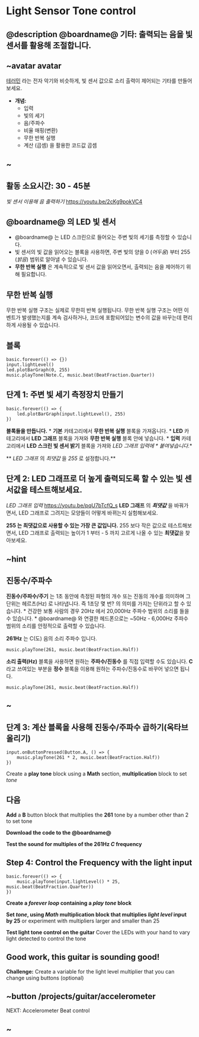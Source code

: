 # Light Sensor Tone control

## @description @boardname@ 기타: 출력되는 음을 빛 센서를 활용해 조절합니다.

## ~avatar avatar

[테러민](https://en.wikipedia.org/wiki/Theremin) 라는 전자 악기와 비슷하게, 빛 센서 값으로 소리 출력이 제어되는 기타를 만들어보세요.

* **개념:** 
     * 입력
     * 빛의 세기
     * 음/주파수
     * 비율 매핑(변환)
     * 무한 반복 실행
     * 계산 (곱셈) 을 활용한 코드값 곱셈

## ~

## 활동 소요시간: 30 - 45분

*빛 센서 이용해 음 출력하기* https://youtu.be/2cKg9pokVC4

## @boardname@ 의 LED 빛 센서

* @boardname@ 는 LED 스크린으로 들어오는 주변 빛의 세기를 측정할 수 있습니다.
* 빛 센서의 빛 값을 읽어오는 블록을 사용하면, 주변 빛의 양을 0 (*어두움*) 부터 255 (*밝음*) 범위로 알아낼 수 있습니다.
* **무한 반복 실행** 은 계속적으로 빛 센서 값을 읽어오면서, 출력되는 음을 제어하기 위해 필요합니다.

## 무한 반복 실행

무한 반복 실행 구조는 실제로 무한히 반복 실행됩니다. 무한 반복 실행 구조는 어떤 이벤트가 발생했는지를 계속 검사하거나, 코드에 포함되어있는 변수의 값을 바꾸는데 편리하게 사용될 수 있습니다.

## 블록

```cards
basic.forever(() => {})
input.lightLevel()
led.plotBarGraph(0, 255)
music.playTone(Note.C, music.beat(BeatFraction.Quarter))
```

## 단계 1: 주변 빛 세기 측정장치 만들기

```blocks
basic.forever(() => {
    led.plotBarGraph(input.lightLevel(), 255)
})
```

**블록들을 만듭니다.** * **기본** 카테고리에서 **무한 반복 실행** 블록을 가져옵니다. * **LED** 카테고리에서 **LED 그래프** 블록을 가져와 **무한 반복 실행** 블록 안에 넣습니다. * **입력** 카테고리에서 **LED 스크린 빛 센서 밝기** 블록을 가져와 **LED 그래프* 입력에 * 붙여넣습니다.**

** *LED 그래프* 의 *최댓값* 을 *255* 로 설정합니다.**

## 단계 2: LED 그래프로 더 높게 출력되도록 할 수 있는 빛 센서값을 테스트해보세요.

*LED 그래프 입력* https://youtu.be/pqU7bTcfQ_s **LED 그래프** 의 ***최댓값*** 을 바꿔가면서, LED 그래프로 그려지는 모양들이 어떻게 바뀌는지 실험해보세요.

**255 는 최댓값으로 사용할 수 있는 가장 큰 값입니다.** 255 보다 작은 값으로 테스트해보면서, LED 그래프로 출력되는 높이가 1 부터 - 5 까지 고르게 나올 수 있는 **최댓값**을 찾아보세요.

## ~hint

## 진동수/주파수

**진동수/주파수/주기** 는 1초 동안에 측정된 파형의 개수 또는 진동의 개수를 의미하며 그 단위는 헤르츠(Hz) 로 나타냅니다. 즉 1초당 몇 번? 의 의미를 가지는 단위라고 할 수 있습니다. * 건강한 보통 사람의 경우 20Hz 에서 20,000Hz 주파수 범위의 소리를 들을 수 있습니다. * @boardname@ 와 연결한 헤드폰으로는 ~50Hz - 6,000Hz 주파수 범위의 소리를 안정적으로 출력할 수 있습니다.

**261Hz** 는 C(도) 음의 소리 주파수 입니다.

```blocks
music.playTone(261, music.beat(BeatFraction.Half))
```

**소리 출력(Hz)** 블록을 사용하면 원하는 **주파수/진동수** 를 직접 입력할 수도 있습니다. **C** 라고 쓰여있는 부분을 **정수** 블록을 이용해 원하는 주파수/진동수로 바꾸어 넣으면 됩니다.

```blocks
music.playTone(261, music.beat(BeatFraction.Half))
```

## ~

## 단계 3: 계산 블록을 사용해 진동수/주파수 곱하기(옥타브 올리기)

```blocks
input.onButtonPressed(Button.A, () => {
    music.playTone(261 * 2, music.beat(BeatFraction.Half))
})
```

Create a **play tone** block using a **Math** section, **multiplication** block to set *tone*

## 다음

**Add** a **B** button block that multiplies the **261** tone by a number other than 2 to set tone

**Download the code to the @boardname@**

**Test the sound for multiples of the 261Hz *C* frequency**

## Step 4: Control the Frequency with the light input

```blocks
basic.forever(() => {
    music.playTone(input.lightLevel() * 25, music.beat(BeatFraction.Quarter))
})
```

**Create a *forever loop* containing a *play tone* block**

**Set *tone*, using *Math* multiplication block that multiplies *light level* input by 25** or experiment with multipliers larger and smaller than 25

**Test light tone control on the guitar** Cover the LEDs with your hand to vary light detected to control the tone

## Good work, this guitar is sounding good!

**Challenge:** Create a variable for the light level multiplier that you can change using buttons (optional)

## ~button /projects/guitar/accelerometer

NEXT: Accelerometer Beat control

## ~